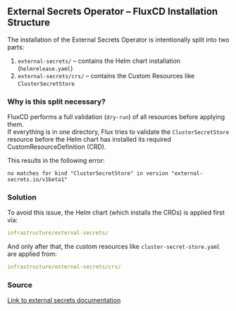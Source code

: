 ## External Secrets Operator – FluxCD Installation Structure

The installation of the External Secrets Operator is intentionally split into two parts:

1. `external-secrets/` – contains the Helm chart installation (`helmrelease.yaml`)  
2. `external-secrets/crs/` – contains the Custom Resources like `ClusterSecretStore`

### Why is this split necessary?

FluxCD performs a full validation (`dry-run`) of all resources before applying them.  
If everything is in one directory, Flux tries to validate the `ClusterSecretStore` resource before the Helm chart has installed its required CustomResourceDefinition (CRD).

This results in the following error:

```
no matches for kind "ClusterSecretStore" in version "external-secrets.io/v1beta1"
```

### Solution

To avoid this issue, the Helm chart (which installs the CRDs) is applied first via:

```yaml
infrastructure/external-secrets/
```

And only after that, the custom resources like `cluster-secret-store.yaml` are applied from:

```yaml
infrastructure/external-secrets/crs/
```

### Source

[Link to external secrets documentation](https://external-secrets.io/v0.17.0/examples/gitops-using-fluxcd/)
